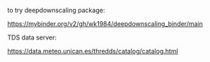 to try deepdownscaling package:

https://mybinder.org/v2/gh/wk1984/deepdownscaling_binder/main


TDS data server:

https://data.meteo.unican.es/thredds/catalog/catalog.html